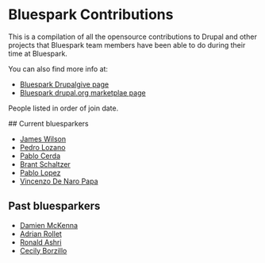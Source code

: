 # Bluespark Contributions

This is a compilation of all the opensource contributions to Drupal and other projects that Bluespark team members have been able to do during their time at Bluespark.

You can also find more info at:

* [Bluespark Drupalgive page](http://www.bluespark.com/drupalgive)
* [Bluespark drupal.org marketplae page](https://www.drupal.org/marketplace/bluespark)

People listed in order of join date.

## Current bluesparkers
* [James Wilson](james-wilson.md)
* [Pedro Lozano](pedro-lozano.md)
* [Pablo Cerda](pablo-cerda.md)
* [Brant Schaltzer](brant-schaltzer.md)
* [Pablo Lopez](pablo-lopez.md)
* [Vincenzo De Naro Papa](vincenzo-denaropapa.md)

## Past bluesparkers

* [Damien McKenna](damien-mckenna.md)
* [Adrian Rollet](adrian-rollet.md)
* [Ronald Ashri](ronald-ashri.md)
* [Cecily Borzillo](cecily-borzillo.md)
